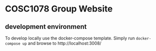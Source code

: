 # COSC1078 Group Website

## development environment
To develop locally use the docker-compose template. Simply run `docker-compose up` and browse to http://localhost:3008/